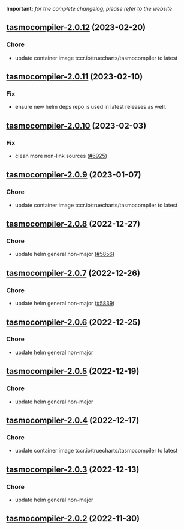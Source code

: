 **Important:**
*for the complete changelog, please refer to the website*




## [tasmocompiler-2.0.12](https://github.com/truecharts/charts/compare/tasmocompiler-2.0.11...tasmocompiler-2.0.12) (2023-02-20)

### Chore

- update container image tccr.io/truecharts/tasmocompiler to latest
  
  


## [tasmocompiler-2.0.11](https://github.com/truecharts/charts/compare/tasmocompiler-2.0.10...tasmocompiler-2.0.11) (2023-02-10)

### Fix

- ensure new helm deps repo is used in latest releases as well.
  
  


## [tasmocompiler-2.0.10](https://github.com/truecharts/charts/compare/tasmocompiler-2.0.9...tasmocompiler-2.0.10) (2023-02-03)

### Fix

-  clean more non-link sources ([#6925](https://github.com/truecharts/charts/issues/6925))
  
  


## [tasmocompiler-2.0.9](https://github.com/truecharts/charts/compare/tasmocompiler-2.0.8...tasmocompiler-2.0.9) (2023-01-07)

### Chore

- update container image tccr.io/truecharts/tasmocompiler to latest
  
  


## [tasmocompiler-2.0.8](https://github.com/truecharts/charts/compare/tasmocompiler-2.0.7...tasmocompiler-2.0.8) (2022-12-27)

### Chore

- update helm general non-major ([#5856](https://github.com/truecharts/charts/issues/5856))
  
  


## [tasmocompiler-2.0.7](https://github.com/truecharts/charts/compare/tasmocompiler-2.0.6...tasmocompiler-2.0.7) (2022-12-26)

### Chore

- update helm general non-major ([#5839](https://github.com/truecharts/charts/issues/5839))
  
  


## [tasmocompiler-2.0.6](https://github.com/truecharts/charts/compare/tasmocompiler-2.0.5...tasmocompiler-2.0.6) (2022-12-25)

### Chore

- update helm general non-major
  
  


## [tasmocompiler-2.0.5](https://github.com/truecharts/charts/compare/tasmocompiler-2.0.4...tasmocompiler-2.0.5) (2022-12-19)

### Chore

- update helm general non-major
  
  


## [tasmocompiler-2.0.4](https://github.com/truecharts/charts/compare/tasmocompiler-2.0.3...tasmocompiler-2.0.4) (2022-12-17)

### Chore

- update container image tccr.io/truecharts/tasmocompiler to latest
  
  


## [tasmocompiler-2.0.3](https://github.com/truecharts/charts/compare/tasmocompiler-2.0.2...tasmocompiler-2.0.3) (2022-12-13)

### Chore

- update helm general non-major
  
  


## [tasmocompiler-2.0.2](https://github.com/truecharts/charts/compare/tasmocompiler-2.0.1...tasmocompiler-2.0.2) (2022-11-30)


